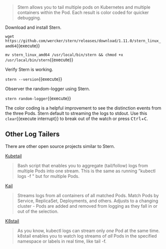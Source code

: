 > Stern allows you to tail multiple pods on Kubernetes and multiple containers within the Pod. Each result is color coded for quicker debugging.

Download and install Stern.

`wget https://github.com/wercker/stern/releases/download/1.11.0/stern_linux_amd64`{{execute}}

`mv stern_linux_amd64 /usr/local/bin/stern && chmod +x /usr/local/bin/stern`{{execute}}

Verify Stern is working.

`stern --version`{{execute}}

Observer the random-logger using Stern.

`stern random-logger`{{execute}}

The color coding is a helpful improvement to see the distinction events from the three Pods. Stern default to streaming the logs to stdout. Use this ```clear```{{execute interrupt}} to break out of the watch or press <kbd>Ctrl</kbd>+<kbd>C</kbd>.

## Other Log Tailers

There are other open source projects similar to Stern.

[Kubetail](https://github.com/johanhaleby/kubetail)
> Bash script that enables you to aggregate (tail/follow) logs from multiple Pods into one stream. This is the same as running "kubectl logs -f " but for multiple Pods.

[Kail](https://github.com/boz/kail)
> Streams logs from all containers of all matched Pods. Match Pods by Service, ReplicaSet, Deployments, and others. Adjusts to a changing cluster - Pods are added and removed from logging as they fall in or out of the selection.

[K8stail](https://github.com/dtan4/k8stail)
> As you know, kubectl logs can stream only _one_ Pod at the same time. k8stail enables you to watch log streams of _all_ Pods in the specified namespace or labels in real time, like tail -f.
